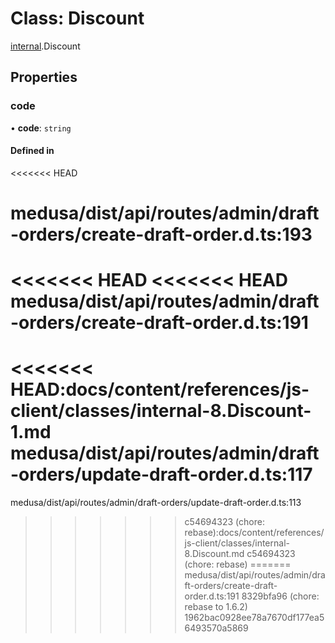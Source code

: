# Class: Discount

[internal](../modules/internal-8.md).Discount

## Properties

### code

• **code**: `string`

#### Defined in

<<<<<<< HEAD

medusa/dist/api/routes/admin/draft-orders/create-draft-order.d.ts:193
=======
<<<<<<< HEAD
<<<<<<< HEAD
medusa/dist/api/routes/admin/draft-orders/create-draft-order.d.ts:191
=======
<<<<<<< HEAD:docs/content/references/js-client/classes/internal-8.Discount-1.md
medusa/dist/api/routes/admin/draft-orders/update-draft-order.d.ts:117
=======
medusa/dist/api/routes/admin/draft-orders/update-draft-order.d.ts:113
>>>>>>> c54694323 (chore: rebase):docs/content/references/js-client/classes/internal-8.Discount.md
>>>>>>> c54694323 (chore: rebase)
=======
medusa/dist/api/routes/admin/draft-orders/create-draft-order.d.ts:191
>>>>>>> 8329bfa96 (chore: rebase to 1.6.2)
>>>>>>> 1962bac0928ee78a7670df177ea56493570a5869
